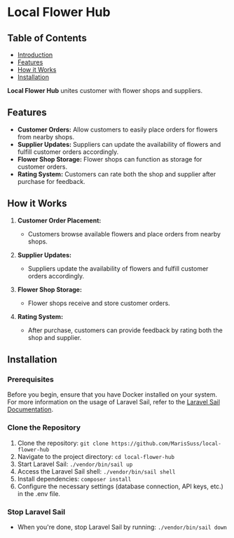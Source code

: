 # Local Flower Hub

## Table of Contents

- [Introduction](#local-flower-hub)
- [Features](#features)
- [How it Works](#how-it-works)
- [Installation](#installation)

<strong>Local Flower Hub</strong> unites customer with flower shops and suppliers.

## Features

- **Customer Orders:** Allow customers to easily place orders for flowers from nearby shops.
- **Supplier Updates:** Suppliers can update the availability of flowers and fulfill customer orders accordingly.
- **Flower Shop Storage:** Flower shops can function as storage for customer orders.
- **Rating System:** Customers can rate both the shop and supplier after purchase for feedback.

## How it Works

1. **Customer Order Placement:**
   - Customers browse available flowers and place orders from nearby shops.

2. **Supplier Updates:**
   - Suppliers update the availability of flowers and fulfill customer orders accordingly.

3. **Flower Shop Storage:**
   - Flower shops receive and store customer orders.

4. **Rating System:**
   - After purchase, customers can provide feedback by rating both the shop and supplier.

## Installation

### Prerequisites
Before you begin, ensure that you have Docker installed on your system. For more information on the usage of Laravel Sail, refer to the [Laravel Sail Documentation](https://laravel.com/docs/10.x/sail#introduction).

### Clone the Repository

1. Clone the repository: `git clone https://github.com/MarisSuss/local-flower-hub`
2. Navigate to the project directory: `cd local-flower-hub`
3. Start Laravel Sail: `./vendor/bin/sail up`
4. Access the Laravel Sail shell: `./vendor/bin/sail shell`
5. Install dependencies: `composer install`
6. Configure the necessary settings (database connection, API keys, etc.) in the .env file.

### Stop Laravel Sail

- When you're done, stop Laravel Sail by running: `./vendor/bin/sail down`